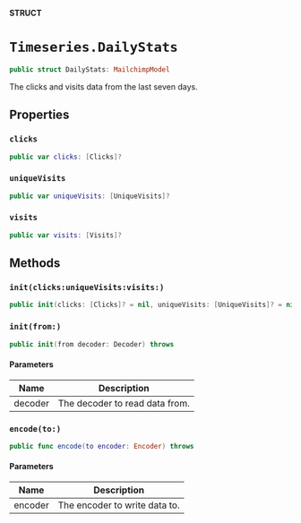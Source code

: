 **STRUCT**

# `Timeseries.DailyStats`

```swift
public struct DailyStats: MailchimpModel
```

The clicks and visits data from the last seven days.

## Properties
### `clicks`

```swift
public var clicks: [Clicks]?
```

### `uniqueVisits`

```swift
public var uniqueVisits: [UniqueVisits]?
```

### `visits`

```swift
public var visits: [Visits]?
```

## Methods
### `init(clicks:uniqueVisits:visits:)`

```swift
public init(clicks: [Clicks]? = nil, uniqueVisits: [UniqueVisits]? = nil, visits: [Visits]? = nil)
```

### `init(from:)`

```swift
public init(from decoder: Decoder) throws
```

#### Parameters

| Name | Description |
| ---- | ----------- |
| decoder | The decoder to read data from. |

### `encode(to:)`

```swift
public func encode(to encoder: Encoder) throws
```

#### Parameters

| Name | Description |
| ---- | ----------- |
| encoder | The encoder to write data to. |